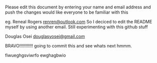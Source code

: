 Please edit this document by entering your name and email address
and push the changes would like everyone to be familiar with this

eg. Reneal Rogers 
   renren@outlook.com
So I deciced to edit the  README myself by using another email. 
Still experimenting with this github stuff

Douglas Osei
douglasyosei@gmail.com

BRAVO!!!!!!!!!!! going to commit this and see whats next hmmm.

fiwueghgsviwrfo ewghagbwio
